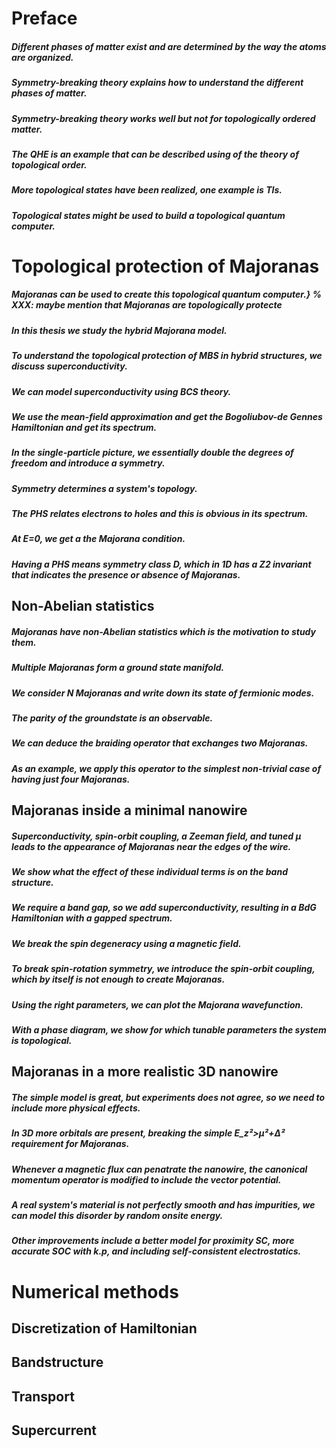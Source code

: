 # Preface
##### Different phases of matter exist and are determined by the way the atoms are organized.
##### Symmetry-breaking theory explains how to understand the different phases of matter.
##### Symmetry-breaking theory works well but not for topologically ordered matter.
##### The QHE is an example that can be described using of the theory of topological order.
##### More topological states have been realized, one example is TIs.
##### Topological states might be used to build a topological quantum computer.

# Topological protection of Majoranas
<!-- this chapter leads up to Majoranas -->
##### Majoranas can be used to create this topological quantum computer.}  % XXX: maybe mention that Majoranas are topologically protecte
##### In this thesis we study the hybrid Majorana model.
##### To understand the topological protection of MBS in hybrid structures, we discuss superconductivity.
##### We can model superconductivity using BCS theory.
##### We use the mean-field approximation and get the Bogoliubov-de Gennes Hamiltonian and get its spectrum.
##### In the single-particle picture, we essentially double the degrees of freedom and introduce a symmetry.
##### Symmetry determines a system's topology.
##### The PHS relates electrons to holes and this is obvious in its spectrum.
##### At E=0, we get a the Majorana condition.
##### Having a PHS means symmetry class D, which in 1D has a Z2 invariant that indicates the presence or absence of Majoranas.

## Non-Abelian statistics
<!-- This section motivates the research -->
##### Majoranas have non-Abelian statistics which is the motivation to study them.
##### Multiple Majoranas form a ground state manifold.
##### We consider $N$ Majoranas and write down its state of fermionic modes.
##### The parity of the groundstate is an observable.
##### We can deduce the braiding operator that exchanges two Majoranas.
##### As an example, we apply this operator to the simplest non-trivial case of having just four Majoranas.

## Majoranas inside a minimal nanowire
<!-- This section introduces the "Majorana ingredients" -->
##### Superconductivity, spin-orbit coupling, a Zeeman field, and tuned µ leads to the appearance of Majoranas near the edges of the wire.
##### We show what the effect of these individual terms is on the band structure.
##### We require a band gap, so we add superconductivity, resulting in a BdG Hamiltonian with a gapped spectrum.
##### We break the spin degeneracy using a magnetic field.
##### To break spin-rotation symmetry, we introduce the spin-orbit coupling, which by itself is not enough to create Majoranas.
##### Using the right parameters, we can plot the Majorana wavefunction.
##### With a phase diagram, we show for which tunable parameters the system is topological.

## Majoranas in a more realistic 3D nanowire
<!-- Here we make the model more realistic -->
##### The simple model is great, but experiments does not agree, so we need to include more physical effects.
##### In 3D more orbitals are present, breaking the simple E_z²>µ²+Δ² requirement for Majoranas.
##### Whenever a magnetic flux can penatrate the nanowire, the canonical momentum operator is modified to include the vector potential.
##### A real system's material is not perfectly smooth and has impurities, we can model this disorder by random onsite energy.
##### Other improvements include a better model for proximity SC, more accurate SOC with k.p, and including self-consistent electrostatics.

<!-- I still need to write down what happens in the next chapter -->
# Numerical methods
## Discretization of Hamiltonian
## Bandstructure
## Transport
## Supercurrent
